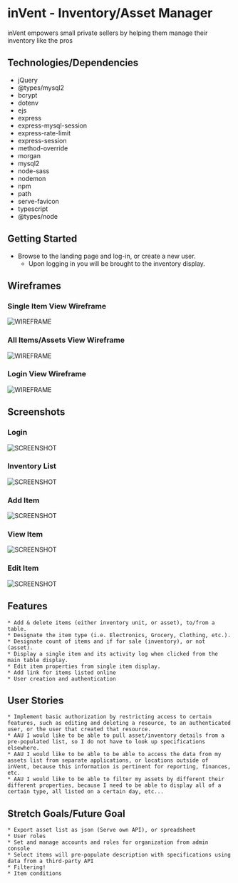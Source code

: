 # inVent - Inventory/Asset Manager

inVent empowers small private sellers by helping them manage their inventory like the pros

## Technologies/Dependencies

* jQuery
* @types/mysql2
* bcrypt
* dotenv
* ejs
* express
* express-mysql-session
* express-rate-limit
* express-session
* method-override
* morgan
* mysql2
* node-sass
* nodemon
* npm
* path
* serve-favicon
* typescript
* @types/node

## Getting Started

* Browse to the landing page and log-in, or create a new user.
  * Upon logging in you will be brought to the inventory display.

## Wireframes

### Single Item View Wireframe

![WIREFRAME](./public/images/projectWeek2ItemShowViewWireframe.png "wireframe")

### All Items/Assets View Wireframe

![WIREFRAME](./public/images/projectWeek2LoggedinWireframe.png "wireframe")

### Login View Wireframe

![WIREFRAME](./public/images/project2SigninWireframe.png "wireframe")

## Screenshots

### Login

![SCREENSHOT](./public/images/loginSs.png "screenshot")

### Inventory List

![SCREENSHOT](./public/images/inventoryViewSs.png "screenshot")

### Add Item

![SCREENSHOT](./public/images/addItemViewSs.png "screenshot")

### View Item

![SCREENSHOT](./public/images/itemShowViewSs.png "screenshot")

### Edit Item

![SCREENSHOT](./public/images/editItemSs.png "screenshot")

## Features

    * Add & delete items (either inventory unit, or asset), to/from a table.
    * Designate the item type (i.e. Electronics, Grocery, Clothing, etc.).
    * Designate count of items and if for sale (inventory), or not (asset).
    * Display a single item and its activity log when clicked from the main table display.
    * Edit item properties from single item display.
    * Add link for items listed online
    * User creation and authentication 

## User Stories

    * Implement basic authorization by restricting access to certain features, such as editing and deleting a resource, to an authenticated user, or the user that created that resource.
    * AAU I would like to be able to pull asset/inventory details from a pre-populated list, so I do not have to look up specifications elsewhere.
    * AAU I would like to be able to be able to access the data from my assets list from separate applications, or locations outside of inVent, because this information is pertinent for reporting, finances, etc.
    * AAU I would like to be able to filter my assets by different their different properties, because I need to be able to display all of a certain type, all listed on a certain day, etc...

## Stretch Goals/Future Goal

    * Export asset list as json (Serve own API), or spreadsheet
    * User roles
    * Set and manage accounts and roles for organization from admin console
    * Select items will pre-populate description with specifications using data from a third-party API  
    * Filtering!
    * Item conditions
